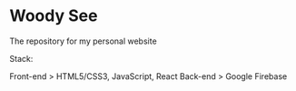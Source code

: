 # Woody See
The repository for my personal website

Stack:

Front-end > HTML5/CSS3, JavaScript, React
Back-end > Google Firebase
